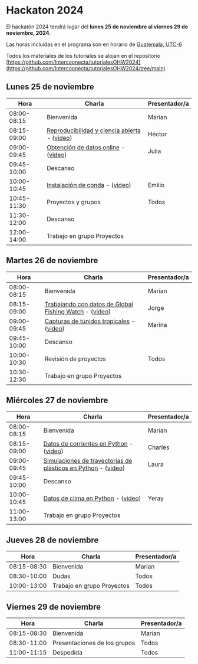 # Hackaton 2024

El hackatón 2024 tendrá lugar del **lunes 25 de noviembre al viernes 29 de noviembre, 2024**.

Las horas incluidas en el programa son en horario de [Guatemala, UTC-6](https://www.zeitverschiebung.net/es/city/3598132)

Todos los materiales de los tutoriales se alojan en el repositorio [https://github.com/Intercoonecta/tutorialesOHW2024](https://github.com/Intercoonecta/tutorialesOHW2024/tree/main)


## Lunes 25 de noviembre
 
| Hora |	Charla |	Presentador/a | 
| ------------- |-------- | ------------- |
|08:00-08:15|	Bienvenida|	Marian| 
|08:15-09:00| 	[Reproducibilidad y ciencia abierta](https://github.com/Intercoonecta/tutorialesOHW2024/tree/main/lunes/reproducibilidad_y_ciencia_abierta) - ([video](https://youtu.be/b5Ut6-ysKpA?feature=shared&t=2683)) |	Héctor | 
|09:00-09:45|[Obtención de datos online](https://github.com/Intercoonecta/tutorialesOHW2024/tree/main/lunes/Julia) - ([video](https://youtu.be/b5Ut6-ysKpA?feature=shared&t=5324)) |	Julia|
|09:45-10:00|Descanso |	|
|10:00-10:45| [Instalación de conda](https://github.com/Intercoonecta/Aula-invertida/blob/main/Intro-a-Jupyter/instalacion-jlab-conda.md) - ([video](https://youtu.be/b5Ut6-ysKpA?feature=shared&t=9217)) | Emilio	|
|10:45-11:30|	Proyectos y grupos  |Todos|
|11:30-12:00|Descanso |	|
|12:00-14:00| Trabajo en grupo Proyectos| |


## Martes 26 de noviembre

|Hora|	Charla|	Presentador/a|
| ------------- |-------- | ------------- |
|08:00-08:15|	Bienvenida|	Marian|
|08:15-09:00| [Trabajando con datos de Global Fishing Watch](https://github.com/Intercoonecta/tutorialesOHW2024/tree/main/martes/Jorge) - ([video](https://youtu.be/B4xRUr8HMeA?feature=shared&t=197)) | 	Jorge |
|09:00-09:45|	[Capturas de túnidos tropicales](https://github.com/Intercoonecta/tutorialesOHW2024/tree/main/martes/Marina%20-%20captura%20tu%CC%81nidos%20tropicales) - ([video](https://youtu.be/B4xRUr8HMeA?feature=shared&t=4104)) |	Marina |
|09:45-10:00|Descanso |	|
|10:00-10:30| Revisión de proyectos  | Todos |
|10:30-12:30| Trabajo en grupo Proyectos | |


## Miércoles 27 de noviembre

|Hora|	Charla|	Presentador/a|
| ------------- |-------- | ------------- |
|08:00-08:15|	Bienvenida|	Marian|
|08:15-09:00|	[Datos de corrientes en Python](https://github.com/Intercoonecta/tutorialesOHW2024/tree/main/miercoles/eddy_tracking) - ([video](https://youtu.be/nOwlNlaQ48w?feature=shared&t=157)) | Charles |
|09:00-09:45|	[Simulaciones de trayectorias de plásticos en Python](https://github.com/Intercoonecta/tutorialesOHW2024/tree/main/miercoles/simulaciones_trayectorias-plasticos) - ([video](https://youtu.be/nOwlNlaQ48w?feature=shared&t=2978)) |	Laura |
|09:45-10:00| Descanso |	|
|10:00-10:45|	[Datos de clima en Python](https://github.com/Intercoonecta/tutorialesOHW2024/tree/main/miercoles/datos_climaticos) - ([video](https://youtu.be/nOwlNlaQ48w?feature=shared&t=5558)) | Yeray	 |
|11:00-13:00| Trabajo en grupo Proyectos | |


## Jueves 28 de noviembre

|Hora|	Charla|	Presentador/a|
| ------------- |-------- | ------------- |
|08:15-08:30|	Bienvenida|	Marian|
|08:30-10:00|	Dudas|	Todos|
|10:00-13:00|	Trabajo en grupo Proyectos|	Todos|


## Viernes 29 de noviembre

|Hora|	Charla|	Presentador/a|
| ------------- |-------- | ------------- |
|08:15-08:30|	Bienvenida|	Marian|
|08:30-11:00|	Presentaciones de los grupos |	Todos|
|11:00-11:15|	Despedida|	Todos|
